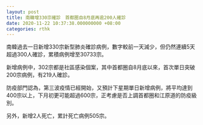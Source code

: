 ```yaml
---
layout: post
title: 南韓增330宗確診　首都圈自8月底再逾200人確診
date: 2020-11-22 10:37:38.000000000 +08:00
categories: rthk
---
```


南韓過去一日新增330宗新型肺炎確診病例，數字較前一天減少，但仍然連續5天超過300人確診，累積病例增至30733宗。

新增病例中，302宗都是社區感染個案，其中首都圈自8月底以來，首次單日突破200宗病例，有219人確診。

防疫部門認為，第三波疫情已經開始，又預計下星期單日新增病例，將平均達到400宗以上，下月初更可能超過600宗，正考慮是否上調首都圈和江原道的防疫級別。

另外，新增2人死亡，累計死亡病例505宗。
